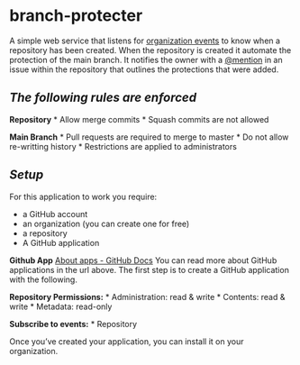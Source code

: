 # branch-protecter
A simple web service that listens for  [organization events](https://developer.github.com/webhooks/#events)  to know when a repository has been created. When the repository is created it automate the protection of the main branch. It notifies the owner with a  [@mention](https://help.github.com/articles/basic-writing-and-formatting-syntax/#mentioning-users-and-teams)  in an issue within the repository that outlines the protections that were added.

## *The following rules are enforced*
**Repository**
	* Allow merge commits
	* Squash commits are not allowed
	
**Main Branch**
	* Pull requests are required to merge to master
	* Do not allow re-writting history
	* Restrictions are applied to administrators

## *Setup*
For this application to work you require:
* a GitHub account
* an organization (you can create one for free)
* a repository
* A GitHub application

**Github App**
 [About apps - GitHub Docs](https://docs.github.com/en/developers/apps/getting-started-with-apps/about-apps)
You can read more about GitHub applications in the url above. The first 	step is to create a GitHub application with the following.

**Repository Permissions:**
	* Administration: read & write
	* Contents: read & write
	* Metadata: read-only

**Subscribe to events:**
	* Repository

Once you’ve created your application, you can install it on your organization.
